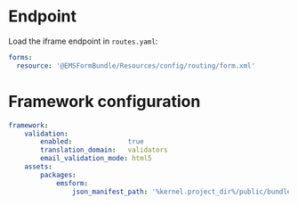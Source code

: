 Endpoint
===
Load the iframe endpoint in `routes.yaml`:
```yaml
forms:
  resource: '@EMSFormBundle/Resources/config/routing/form.xml'
```

Framework configuration
===
```yaml
framework:
    validation:
        enabled:              true
        translation_domain:   validators
        email_validation_mode: html5
    assets:
        packages:
            emsform:
                json_manifest_path: '%kernel.project_dir%/public/bundles/emsform/manifest.json'
```
